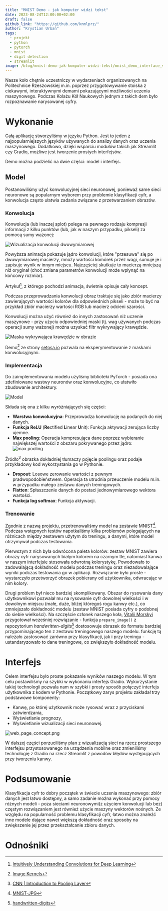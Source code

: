 ```yaml
---
title: "MNIST Demo - jak komputer widzi tekst"
date: 2023-08-24T12:00:00+02:00
draft: false
github_link: "https://github.com/knmlprz/"
author: "Krystian Urban"
tags:
  - projekt
  - python
  - pytorch
  - mnist
  - digit detection
  - streamlit
image: /blog/mnist-demo-jak-komputer-widzi-tekst/mnist_demo_interface_showcase.png
---
```


Nasze koło chętnie uczestniczy w wydarzeniach organizowanych na Politechnice Rzeszowskiej m.in. poprzez przygotowywanie stoiska z ciekawymi, interaktywnymi demami pokazującymi możliwości uczenia maszynowego. Podczas Kolażu Kół Naukowych jednym z takich dem było rozpoznawanie narysowanej cyfry.

# Wykonanie

Całą aplikację stworzyliśmy w języku Python. Jest to jeden z najpopularniejszych języków używanych do analizy danych oraz uczenia maszynowego. Dodatkowo, dzięki wsparciu modułów takich jak Streamlit czy Gradio, możliwe jest tworzenie prostych interfejsów.

Demo można podzielić na dwie części: model i interfejs.

## Model

Postanowiliśmy użyć konwolucyjnej sieci neuronowej, ponieważ same sieci neuronowe są popularnym wyborem przy problemie klasyfikacji cyfr, a konwolucja często ułatwia zadania związane z przetwarzaniem obrazów.

### Konwolucja

Konwolucja (lub inaczej splot) polega na pewnego rodzaju kompresji informacji z kilku punktów (lub, jak w naszym przypadku, pikseli) za pomocą sumy ważonej:

![Wizualizacja konwolucji dwuwymiarowej](https://miro.medium.com/v2/resize:fit:640/1*Zx-ZMLKab7VOCQTxdZ1OAw.gif)

Powyższa animacja pokazuje jądro konwolucji, które "przesuwa" się po dwuwymiarowej macierzy, mnoży wartości komórek przez wagi, sumuje je i zapisuje wynik w innym miejscu. Najczęściej skutkuje to macierzą mniejszą niż oryginał (choć zmiana parametrów konwolucji może wpłynąć na końcowy rozmiar).

Artykuł[^1], z którego pochodzi animacja, świetnie opisuje cały koncept.

Podczas przeprowadzania konwolucji obraz traktuje się jako zbiór macierzy zawierających wartości kolorów dla odpowiednich pikseli - może to być na przykład zbiór macierzy wartości RGB lub macierz odcieni szarości.

Konwolucji można użyć również do innych zastosowań niż uczenie maszynowe - przy użyciu odpowiedniej maski (tj. wag używanych podczas operacji sumy ważonej) można uzyskać filtr wykrywający krawędzie.

![Maska wykrywająca krawędzie w obrazie](convolution_outline.png)

Demo[^2] ze strony [setosa.io](https://setosa.io) pozwala na eksperymentowanie z maskami konwolucyjnymi.

### Implementacja

Do zaimplementowania modelu użyliśmy biblioteki PyTorch - posiada ona zdefiniowane wastwy neuronów oraz konwolucyjne, co ułatwiło zbudowanie architektury.

![Model](mnist-demo-model-diagram.svg)

Składa się ona z kilku wyróżniających się części:

- **Warstwa konwolucyjna**: Przeprowadza konwolucję na podanych do niej danych.
- **Funkcja ReLU** (**Re**ctified **L**inear **U**nit): Funkcja aktywacji zerująca liczby ujemne.
- **Max pooling**: Operacja kompresująca dane poprzez wybieranie największej wartości z obszaru pokrywanego przez jądro:
![max pooling](https://media.geeksforgeeks.org/wp-content/uploads/20190721025744/Screenshot-2019-07-21-at-2.57.13-AM.png)

Źródło[^3] obrazka dokładniej tłumaczy pojęcie poolingu oraz podaje przykładowy kod wykorzystania go w Pythonie.

- **Dropout**: Losowe zerowanie wartości z pewnym pradwopodobieństwem. Operacja ta utrudnia przeuczenie modelu m.in. w przypadku małego zestawu danych treningowych.
- **Flatten**: Spłaszczenie danych do postaci jednowymiarowego wektora wartości.
- **Funkcja log softmax**: Funkcja aktywacji.

### Trenowanie

Zgodnie z nazwą projektu, przetrenowaliśmy model na zestawie MNIST[^4]. Podczas wstępnych testów napotkaliśmy kilka problemów polegających na różnicach między zestawem użytym do treningu, a danymi, które model otrzymywał podczas testowania.

Pierwszym z nich była odwrócona paleta kolorów: zestaw MNIST zawiera obrazy cyfr narysowanych białym kolorem na czarnym tle, natomiast kanwa w naszym interfejsie stosowała odwrotną kolorystykę. Powodowało to zadowalającą dokładność modelu podczas treningu oraz niezadowalające wyniki podczas testowania go w aplikacji. Rozwiązanie było proste - wystarczyło przetworzyć obrazek pobierany od użytkownika, odwracając w nim kolory.

Drugi problem był nieco bardziej skomplikowany. Obszar do rysowania dany użytkownikowi pozwalał mu na rysowanie cyfr dowolnej wielkości i w dowolnym miejscu (małe, duże, bliżej któregoś rogu kanwy etc.), co zmniejszało dokładność modelu (zestaw MNIST posiada cyfry o podobnej do siebie wielkości). Na szczęście członek naszego koła, [Vitalii Morskyi](https://github.com/FrightenedFox) przygotował wcześniej rozwiązanie - funkcja `prepare_image()` z repozytorium *handwritten-digits*[^5] dostosowuje obrazek do formatu bardziej przypominającego ten z zestawu treningowego naszego modelu. funkcję tą należało zastosować zarówno przy klasyfikacji, jak i przy treningu - ustandaryzowało to dane treningowe, co zwiększyło dokładność modelu.

# Interfejs

Celem interfejsu było proste pokazanie wyników naszego modelu. W tym celu postawiliśmy na szybki w wykonaniu interfejs Gradio. Wykorzystanie takiej technologii pozwala nam w szybki i prosty sposób połączyć interfejs użytkownika z kodem w Pythonie. Początkowy zarys projektu zakładał trzy podstawowe komponenty:

- Kanwę, po której użytkownik może rysować wraz z przyciskami zatwierdzania,
- Wyświetlanie prognozy,
- Wyświetlanie wizualizacji sieci neuronowej.

![web_page_concept.png](web_page_concept.png)

W dalszej części porzuciliśmy plan z wizualizacją sieci na rzecz prostszego interfejsu przystosowanego na urządzenia mobilne oraz zmieniliśmy technologię z Gradio na rzecz Streamlit z powodów błędów występujących przy tworzeniu kanwy.

# Podsumowanie

Klasyfikacja cyfr to dobry początek w świecie uczenia maszynowego: zbiór danych jest łatwo dostępny, a samo zadanie można wykonać przy pomocy różnych modeli - poza sieciami neuronowymi(z użyciem konwolucji lub bez) częstym rozwiązaniem jest również użycie maszyny wektorów nośnych. Ze względu na popularność problemu klasyfikacji cyfr, łatwo można znaleźć inne modele dające nawet większą dokładność oraz sposoby na zwiększenie jej przez przekształcanie zbioru danych.


# Odnośniki

[^1]: [Intuitively Understanding Convolutions for Deep Learning](https://towardsdatascience.com/intuitively-understanding-convolutions-for-deep-learning-1f6f42faee1)
[^3]: [CNN | Introduction to Pooling Layer](https://www.geeksforgeeks.org/cnn-introduction-to-pooling-layer/)
[^2]: [Image Kernels](https://setosa.io/ev/image-kernels/)
[^4]: [MNIST-JPG](https://github.com/teavanist/MNIST-JPG)
[^5]: [handwritten-digits](https://github.com/knmlprz/handwritten-digits)